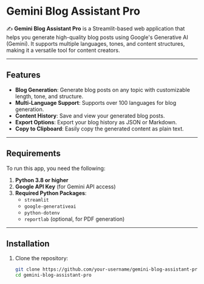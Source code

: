 # Gemini Blog Assistant Pro

✍️ **Gemini Blog Assistant Pro** is a Streamlit-based web application that helps you generate high-quality blog posts using Google's Generative AI (Gemini). It supports multiple languages, tones, and content structures, making it a versatile tool for content creators.

---

## Features

- **Blog Generation**: Generate blog posts on any topic with customizable length, tone, and structure.
- **Multi-Language Support**: Supports over 100 languages for blog generation.
- **Content History**: Save and view your generated blog posts.
- **Export Options**: Export your blog history as JSON or Markdown.
- **Copy to Clipboard**: Easily copy the generated content as plain text.

---

## Requirements

To run this app, you need the following:

1. **Python 3.8 or higher**
2. **Google API Key** (for Gemini API access)
3. **Required Python Packages**:
   - `streamlit`
   - `google-generativeai`
   - `python-dotenv`
   - `reportlab` (optional, for PDF generation)

---

## Installation

1. Clone the repository:
   ```bash
   git clone https://github.com/your-username/gemini-blog-assistant-pro.git
   cd gemini-blog-assistant-pro
